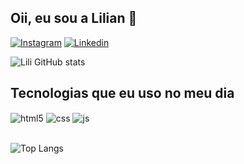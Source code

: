 ## Oii, eu sou a Lilian 👋

 [![Instagram](https://img.shields.io/badge/Instagram-E4405F?style=for-the-badge&logo=instagram&logoColor=white)](https://www.instagram.com/libeckmanx/)
[![Linkedin](	https://img.shields.io/badge/LinkedIn-0077B5?style=for-the-badge&logo=linkedin&logoColor=white)](https://www.linkedin.com/in/lilian-beckman-a773962b7/)

![Lili GitHub stats](https://github-readme-stats.vercel.app/api?username=lilibeckman&show_icons=true&theme=dracula)

## Tecnologias que eu uso no meu dia

<div style="display: inline_block">
  <img align="center" alt="html5" src="https://img.shields.io/badge/HTML5-E34F26?style=for-the-badge&logo=html5&logoColor=white" />
  <img align="center" alt="css" src="https://img.shields.io/badge/CSS3-1572B6?style=for-the-badge&logo=css3&logoColor=white" />
  <img align="center" alt="js" src="https://img.shields.io/badge/JavaScript-F7DF1E?style=for-the-badge&logo=javascript&logoColor=black" />
</div><br/>

 ![Top Langs](https://github-readme-stats.vercel.app/api/top-langs/?username=lilibeckman&excluderepo=github-readme-stats,anuraghazra.github.io)




